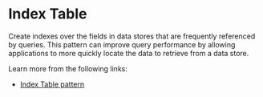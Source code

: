 # Index Table

Create indexes over the fields in data stores that are frequently referenced by queries. This pattern can improve query performance by allowing applications to more quickly locate the data to retrieve from a data store.

Learn more from the following links:

- [Index Table pattern](https://learn.microsoft.com/en-us/azure/architecture/patterns/index-table)
